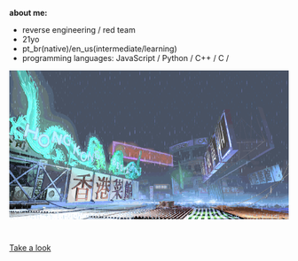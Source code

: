 **about me:**
- reverse engineering / red team
- 21yo
- pt_br(native)/en_us(intermediate/learning)
- programming languages: JavaScript / Python / C++ / C /

![sf3-yang-stage](sf3-3rd-strike-yang-stage-hongkong.gif)
#

[Take a look](https://kajiki0.github.io/portfolio/)


